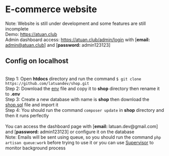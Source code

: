 # E-commerce website
Note: Website is still under development and some features are still incomplete <br>
Demo: https://atuan.club <br>
Admin dashboard access: https://atuan.club/admin/login with [<b>email:</b> admin@atuan.club] and [<b>password:</b> admin123123]
<h2>Config on localhost</h2> <br>
Step 1: Open <b>htdocs</b> directory and run the command <code>$ git clone https://github.com/latuandev/shop.git</code> <br>
Step 2: Download the <a href="https://drive.google.com/file/d/1ZDAlh0gMi-GvHS1ScQCNK_6_8rTsrsMU/view?usp=sharing" target="_blank">env</a> file and copy it to <b>shop</b> directory then rename it to <b>.env</b><br>
Step 3: Create a new database with name is <b>shop</b> then download the <a href="https://drive.google.com/file/d/1zxtWkvGjRn_vPT7oeNXeYLt7w2vC0NUE/view?usp=sharing" target="_blank">shop.sql</a> file and import it <br>
Step 4: You should run the command <code>composer update</code> in <b>shop</b> directory and then it runs perfectly <br><br>
You can access the dashboard page with [<b>email:</b> latuan.dev@gmail.com] and [<b>password:</b> admin123123] or configure it on the database <br>
Note: Emails will be sent using queue, so you should run the command <code>php artisan queue:work</code> before trying to use it or you can use <a href="https://laravel.com/docs/7.x/queues#supervisor-configuration" target="_blank">Supervisor</a> to monitor background process
